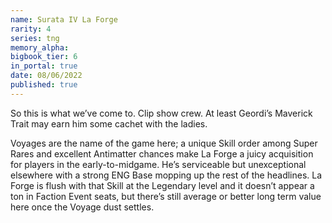 ```yaml
---
name: Surata IV La Forge
rarity: 4
series: tng
memory_alpha:
bigbook_tier: 6
in_portal: true
date: 08/06/2022
published: true
---
```


So this is what we’ve come to. Clip show crew. At least Geordi’s Maverick Trait may earn him some cachet with the ladies.

Voyages are the name of the game here; a unique Skill order among Super Rares and excellent Antimatter chances make La Forge a juicy acquisition for players in the early-to-midgame. He’s serviceable but unexceptional elsewhere with a strong ENG Base mopping up the rest of the headlines. La Forge is flush with that Skill at the Legendary level and it doesn’t appear a ton in Faction Event seats, but there’s still average or better long term value here once the Voyage dust settles.
